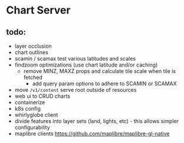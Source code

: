 # Chart Server

## todo:
 - layer occlusion 
 - chart outlines
 - scamin / scamax test various latitudes and scales
 - findzoom optimizations (use chart latitude and/or caching)
   - remove MINZ, MAXZ props and calculate tile scale when tile is fetched
     - add query param options to adhere to SCAMIN or SCAMAX
 - move `/v1/content` serve root outside of resources
 - web ui to CRUD charts
 - containerize
 - k8s config
 - whirlyglobe client
 - divide features into layer sets (land, lights, etc) - this allows simpler configurability
 - maplibre clients https://github.com/maplibre/maplibre-gl-native